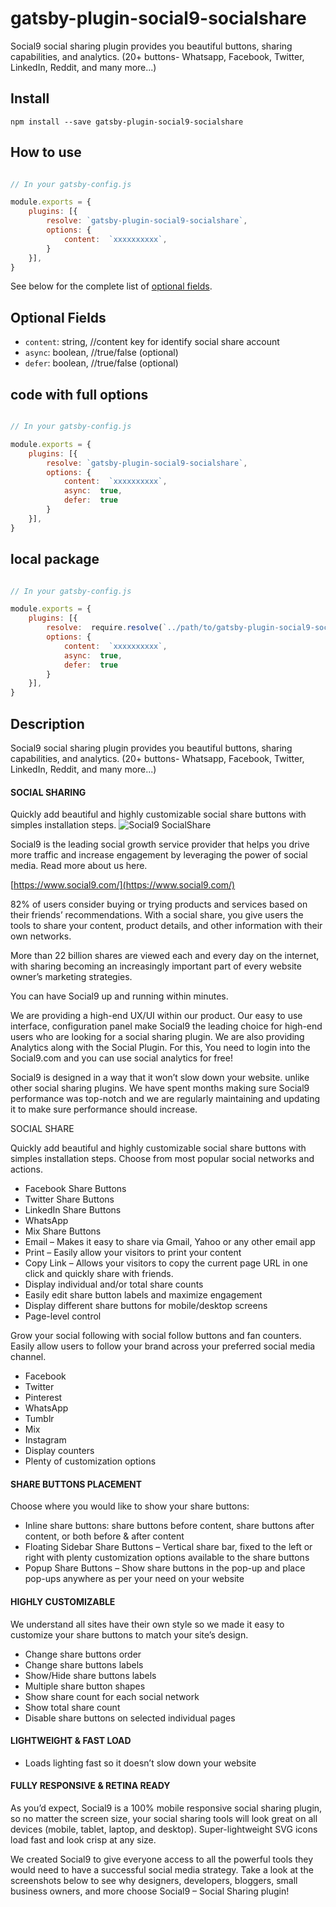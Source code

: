 
# gatsby-plugin-social9-socialshare

Social9 social sharing plugin provides you beautiful buttons, sharing capabilities, and analytics. (20+ buttons- Whatsapp, Facebook, Twitter, LinkedIn, Reddit, and many more...)

## Install
 
`npm install --save gatsby-plugin-social9-socialshare`
 

## How to use
 

```javascript

// In your gatsby-config.js

module.exports = {
	plugins: [{
		resolve: `gatsby-plugin-social9-socialshare`,
		options: {
			content:  `xxxxxxxxxx`,
		}
	}],
}

```


See below for the complete list of [optional fields](#optional-fields).
  


## Optional Fields

-  `content`: string, //content key for identify social share account
-  `async`: boolean, //true/false (optional)
-  `defer`: boolean, //true/false (optional)

## code with full options
```javascript

// In your gatsby-config.js

module.exports = {
	plugins: [{
		resolve: `gatsby-plugin-social9-socialshare`,
		options: {
			content:  `xxxxxxxxxx`,
			async:  true,
			defer:  true
		}
	}],
}

```

## local package

```javascript

// In your gatsby-config.js

module.exports = {
	plugins: [{
		resolve:  require.resolve(`../path/to/gatsby-plugin-social9-socialshare`),
		options: {
			content:  `xxxxxxxxxx`,
			async:  true,
			defer:  true
		}
	}],
}

```


## Description
Social9 social sharing plugin provides you beautiful buttons, sharing capabilities, and analytics. (20+ buttons- Whatsapp, Facebook, Twitter, LinkedIn, Reddit, and many more...)

#### SOCIAL SHARING

Quickly add beautiful and highly customizable social share buttons with simples installation steps.
![Social9 SocialShare](https://lh5.googleusercontent.com/WkYkll8WaAmDTIbFCvmG1g3vQ7wK-1mA57Shc_p-OwSLgW4aZEhZtE7xOYcy9dCj1cqFY8RR5I_LKlOiAin5Kgi5Xl4q3BrfVH7CIuUR0s5dguZqHiArT3s-OFqZqw4gmlIN_5_r)

Social9 is the leading social growth service provider that helps you drive more traffic and increase engagement by leveraging the power of social media. Read more about us here.

[https://www.social9.com/](https://www.social9.com/)

82% of users consider buying or trying products and services based on their friends’ recommendations. With a social share, you give users the tools to share your content, product details, and other information with their own networks.

More than 22 billion shares are viewed each and every day on the internet, with sharing becoming an increasingly important part of every website owner’s marketing strategies.

You can have Social9 up and running within minutes.

We are providing a high-end UX/UI within our product. Our easy to use interface, configuration panel make Social9 the leading choice for high-end users who are looking for a social sharing plugin. We are also providing Analytics along with the Social Plugin. For this, You need to login into the Social9.com and you can use social analytics for free!

Social9 is designed in a way that it won’t slow down your website. unlike other social sharing plugins. We have spent months making sure Social9 performance was top-notch and we are regularly maintaining and updating it to make sure performance should increase.

SOCIAL SHARE

Quickly add beautiful and highly customizable social share buttons with simples installation steps. Choose from most popular social networks and actions.

-   Facebook Share Buttons    
-   Twitter Share Buttons    
-   LinkedIn Share Buttons    
-   WhatsApp    
-   Mix Share Buttons    
-   Email – Makes it easy to share via Gmail, Yahoo or any other email app
-   Print – Easily allow your visitors to print your content    
-   Copy Link – Allows your visitors to copy the current page URL in one click and quickly share with friends.    
-   Display individual and/or total share counts    
-   Easily edit share button labels and maximize engagement    
-   Display different share buttons for mobile/desktop screens    
-   Page-level control
    
Grow your social following with social follow buttons and fan counters. Easily allow users to follow your brand across your preferred social media channel.

-   Facebook
-   Twitter    
-   Pinterest    
-   WhatsApp    
-   Tumblr    
-   Mix    
-   Instagram    
-   Display counters    
-   Plenty of customization options
    

#### SHARE BUTTONS PLACEMENT

Choose where you would like to show your share buttons:

-   Inline share buttons: share buttons before content, share buttons after content, or both before & after content    
-   Floating Sidebar Share Buttons – Vertical share bar, fixed to the left or right with plenty customization options available to the share buttons
-   Popup Share Buttons – Show share buttons in the pop-up and place pop-ups anywhere as per your need on your website
    

#### HIGHLY CUSTOMIZABLE

We understand all sites have their own style so we made it easy to customize your share buttons to match your site’s design.

-   Change share buttons order    
-   Change share buttons labels    
-   Show/Hide share buttons labels    
-   Multiple share button shapes    
-   Show share count for each social network    
-   Show total share count    
-   Disable share buttons on selected individual pages
    

#### LIGHTWEIGHT & FAST LOAD

-   Loads lighting fast so it doesn’t slow down your website
    

#### FULLY RESPONSIVE & RETINA READY

As you’d expect, Social9 is a 100% mobile responsive social sharing plugin, so no matter the screen size, your social sharing tools will look great on all devices (mobile, tablet, laptop, and desktop). Super-lightweight SVG icons load fast and look crisp at any size.

We created Social9 to give everyone access to all the powerful tools they would need to have a successful social media strategy. Take a look at the screenshots below to see why designers, developers, bloggers, small business owners, and more choose Social9 – Social Sharing plugin!